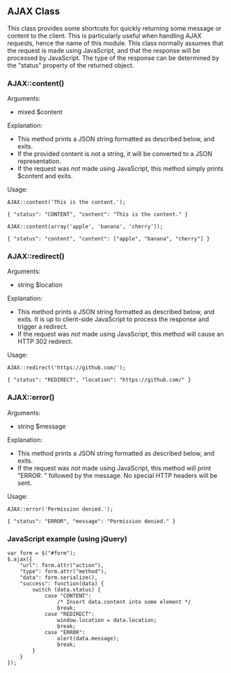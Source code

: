 
AJAX Class
----------

This class provides some shortcuts for quickly returning some message or content to the client.
This is particularly useful when handling AJAX requests, hence the name of this module.
This class normally assumes that the request is made using JavaScript,
and that the response will be processed by JavaScript.
The type of the response can be determined by the "status" property of the returned object.

### AJAX::content()

Arguments:

  - mixed $content

Explanation:

  - This method prints a JSON string formatted as described below, and exits.
  - If the provided content is not a string, it will be converted to a JSON representation.
  - If the request was _not_ made using JavaScript, this method simply prints $content and exits.

Usage:

    AJAX::content('This is the content.');
    
    { "status": "CONTENT", "content": "This is the content." }
    
    AJAX::content(array('apple', 'banana', 'cherry'));
    
    { "status": "content", "content": ["apple", "banana", "cherry"] }

### AJAX::redirect()

Arguments:

  - string $location
  
Explanation:

  - This method prints a JSON string formatted as described below, and exits.
    It is up to client-side JavaScript to process the response and trigger a redirect.
  - If the request was _not_ made using JavaScript, this method will cause an HTTP 302 redirect.
  
Usage:

    AJAX::redirect('https://github.com/');
    
    { "status": "REDIRECT", "location": "https://github.com/" }

### AJAX::error()

Arguments:

  - string $message
  
Explanation:

  - This method prints a JSON string formatted as described below, and exits.
  - If the request was _not_ made using JavaScript, this method will print "ERROR: "
    followed by the message. No special HTTP headers will be sent.
  
Usage:

    AJAX::error('Permission denied.');
    
    { "status": "ERROR", "message": "Permission denied." }

### JavaScript example (using jQuery)

    var form = $("#form");
    $.ajax({
        "url": form.attr("action"),
        "type": form.attr("method"),
        "data": form.serialize(),
        "success": function(data) {
            switch (data.status) {
                case "CONTENT":
                    /* Insert data.content into some element */
                    break;
                case "REDIRECT":
                    window.location = data.location;
                    break;
                case "ERROR":
                    alert(data.message);
                    break;
            }
        }
    });
